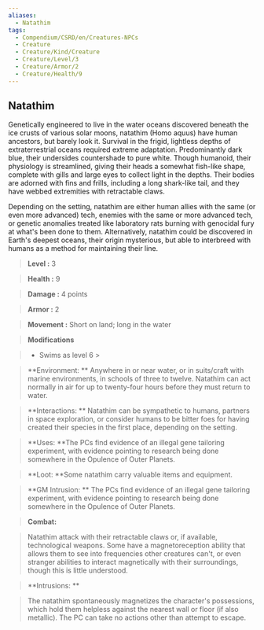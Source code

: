 ```yaml
---
aliases:
  - Natathim
tags:
  - Compendium/CSRD/en/Creatures-NPCs
  - Creature
  - Creature/Kind/Creature
  - Creature/Level/3
  - Creature/Armor/2
  - Creature/Health/9
---
```

    
      
## Natathim      
Genetically engineered to live in the water oceans discovered beneath the ice crusts of various solar moons, natathim (Homo aquus) have human ancestors, but barely look it. Survival in the frigid, lightless depths of extraterrestrial oceans required extreme adaptation. Predominantly dark blue, their undersides countershade to pure white. Though humanoid, their physiology is streamlined, giving their heads a somewhat fish-like shape, complete with gills and large eyes to collect light in the depths. Their bodies are adorned with fins and frills, including a long shark-like tail, and they have webbed extremities with retractable claws.     
Depending on the setting, natathim are either human allies with the same (or even more advanced) tech, enemies with the same or more advanced tech, or genetic anomalies treated like laboratory rats burning with genocidal fury at what's been done to them. Alternatively, natathim could be discovered in Earth's deepest oceans, their origin mysterious, but able to interbreed with humans as a method for maintaining their line.      
    
      
> **Level :** 3      
> **Health :** 9      
> **Damage :** 4 points      
> **Armor :** 2      
> **Movement :** Short on land; long in the water      
> **Modifications**      
>- Swims as level 6 >    
>      
> **Environment: ** Anywhere in or near water, or in suits/craft with marine environments, in schools of three to twelve. Natathim can act normally in air for up to twenty-four hours before they must return to water.      
> **Interactions: ** Natathim can be sympathetic to humans, partners in space exploration, or consider humans to be bitter foes for having created their species in the first place, depending on the setting.      
> **Uses: **The PCs find evidence of an illegal gene tailoring experiment, with evidence pointing to research being done somewhere in the Opulence of Outer Planets.      
> **Loot: **Some natathim carry valuable items and equipment.      
> **GM Intrusion: ** The PCs find evidence of an illegal gene tailoring experiment, with evidence pointing to research being done somewhere in the Opulence of Outer Planets.      
    
> **Combat:**     
> Natathim attack with their retractable claws or, if available, technological weapons. Some have a magnetoreception ability that allows them to see into frequencies other creatures can't, or even stranger abilities to interact magnetically with their surroundings, though this is little understood.      
      
    
> **Intrusions: **     
> The natathim spontaneously magnetizes the character's possessions, which hold them helpless against the nearest wall or floor (if also metallic). The PC can take no actions other than attempt to escape.      
